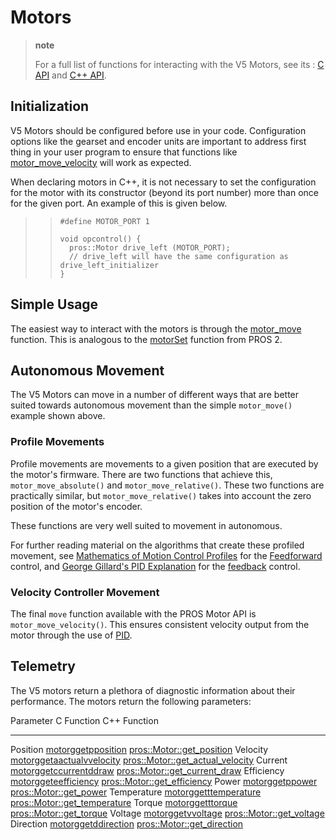 # Motors

> **note**
>
> For a full list of functions for interacting with the V5 Motors, see its
> : [C API](../../api/c/motors.html) and [C++
> API](../../api/cpp/motors.html).

## Initialization

V5 Motors should be configured before use in your code. Configuration
options like the gearset and encoder units are important to address
first thing in your user program to ensure that functions like
[motor_move_velocity](../../api/c/motors.html#motor-move-velocity)
will work as expected.

When declaring motors in C++, it is not necessary to set the
configuration for the motor with its constructor (beyond its port
number) more than once for the given port. An example of this is given
below.

> > ```{.sourceCode .cpp}
> > #define MOTOR_PORT 1
> >
> > void opcontrol() {
> >   pros::Motor drive_left (MOTOR_PORT);
> >   // drive_left will have the same configuration as drive_left_initializer
> > }
> > ```

## Simple Usage

The easiest way to interact with the motors is through the
[motor_move](../../api/c/motors.html#motor-move) function. This is
analogous to the [motorSet](../../../cortex/api/index.html#motorSet)
function from PROS 2.

## Autonomous Movement

The V5 Motors can move in a number of different ways that are better
suited towards autonomous movement than the simple `motor_move()`
example shown above.

### Profile Movements

Profile movements are movements to a given position that are executed by
the motor's firmware. There are two functions that achieve this,
`motor_move_absolute()` and `motor_move_relative()`. These two functions
are practically similar, but `motor_move_relative()` takes into account
the zero position of the motor's encoder.

These functions are very well suited to movement in autonomous.

For further reading material on the algorithms that create these
profiled movement, see [Mathematics of Motion Control
Profiles](https://pdfs.semanticscholar.org/a229/fdba63d8d68abd09f70604d56cc07ee50f7d.pdf)
for the
[Feedforward](<https://en.wikipedia.org/wiki/Feed_forward_(control)>)
control, and [George Gillard's PID
Explanation](http://georgegillard.com/documents/2-introduction-to-pid-controllers)
for the
[feedback](https://en.wikipedia.org/wiki/Control_theory#PID_feedback_control)
control.

### Velocity Controller Movement

The final `move` function available with the PROS Motor API is
`motor_move_velocity()`. This ensures consistent velocity output from
the motor through the use of
[PID](http://georgegillard.com/documents/2-introduction-to-pid-controllers).

## Telemetry

The V5 motors return a plethora of diagnostic information about their
performance. The motors return the following parameters:

Parameter C Function C++ Function

---

Position [motorggetpposition](../../api/c/motors.html#motor-get-position) [pros::Motor::get_position](get_position_)
Velocity [motorggetaactualvvelocity](../../api/c/motors.html#motor-get-actual-velocity) [pros::Motor::get_actual_velocity](get_actual_velocity_)
Current [motorggetccurrentddraw](../../api/c/motors.html#motor-get-current-draw) [pros::Motor::get_current_draw](get_current_draw_)
Efficiency [motorggeteefficiency](../../api/c/motors.html#motor-get-efficiency) [pros::Motor::get_efficiency](get_efficiency_)
Power [motorggetppower](../../api/c/motors.html#motor-get-power) [pros::Motor::get_power](get_power_)
Temperature [motorggetttemperature](../../api/c/motors.html#motor-get-temperature) [pros::Motor::get_temperature](get_temperature_)
Torque [motorggetttorque](../../api/c/motors.html#motor-get-torque) [pros::Motor::get_torque](get_torque_)
Voltage [motorggetvvoltage](../../api/c/motors.html#motor-get-voltage) [pros::Motor::get_voltage](get_voltage_)
Direction [motorggetddirection](../../api/c/motors.html#motor-get-direction) [pros::Motor::get_direction](get_direction_)
